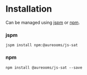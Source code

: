 # Installation

Can be managed using
[jspm](http://jspm.io)
or [npm](https://github.com/npm/npm).

### jspm
```terminal
jspm install npm:@aureooms/js-sat
```

### npm
```terminal
npm install @aureooms/js-sat --save
```
